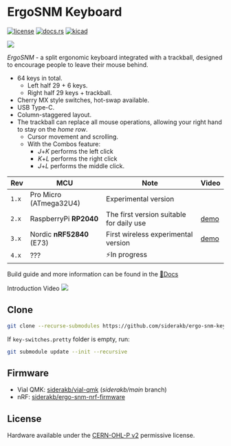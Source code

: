 # ErgoSNM Keyboard

[![license](https://img.shields.io/badge/License-CERN--OHL--P_v2-limegreen)](https://github.com/siderakb/ergo-snm-keyboard/blob/main/LICENSE-CERN-OHL-P)
[![docs.rs](https://img.shields.io/badge/Docs-latest-blue)](https://siderakb.ziteh.dev/docs/ergosnm/intro)
[![kicad](https://img.shields.io/badge/KiCad-v7-orange)](https://github.com/siderakb/ergo-snm-keyboard/tree/main/ErgoSNM_Keyboard)

![](https://imgur.com/hzSMu2A.jpg)

*ErgoSNM* \- a split ergonomic keyboard integrated with a trackball, designed to encourage people to leave their mouse behind.

- 64 keys in total.
    - Left half 29 + 6 keys.
    - Right half 29 keys + trackball.
- Cherry MX style switches, hot-swap available.
- USB Type-C.
- Column-staggered layout.
- The trackball can replace all mouse operations, allowing your right hand to stay on the *home row*.
    - Cursor movement and scrolling.
    - With the Combos feature:
        - *J*+*K* performs the left click
        - *K*+*L* performs the right click
        - *J*+*L* performs the middle click.

| Rev   | MCU                       | Note                                     | Video                                               |
| ----- | ------------------------- | ---------------------------------------- | --------------------------------------------------- |
| `1.x` | Pro Micro (ATmega32U4)    | Experimental version                     |                                                     |
| `2.x` | RaspberryPi **RP2040**    | The first version suitable for daily use | [demo](https://youtu.be/1BXKdrCFn6c)                |
| `3.x` | Nordic **nRF52840** (E73) | First wireless experimental version      | [demo](https://www.youtube.com/watch?v=TtJiaOGiEaQ) |
| `4.x` | ???                       | ⚡In progress                             |                                                     |

Build guide and more information can be found in the [📖Docs](https://siderakb.ziteh.dev/docs/ergosnm/intro)

Introduction Video
[![](https://i.imgur.com/3YvQYrx.png)](https://youtu.be/mWoAi_D721U)

## Clone

```bash
git clone --recurse-submodules https://github.com/siderakb/ergo-snm-keyboard.git
```

If `key-switches.pretty` folder is empty, run:

```bash
git submodule update --init --recursive
```

## Firmware

- Vial QMK: [siderakb/vial-qmk](https://github.com/siderakb/vial-qmk/tree/siderakb/main/keyboards/siderakb/ergosnm) (*siderakb/main* branch)
- nRF: [siderakb/ergo-snm-nrf-firmware](https://github.com/siderakb/ergo-snm-nrf-firmware)

## License

Hardware available under the [CERN-OHL-P v2](/LICENSE) permissive license.
